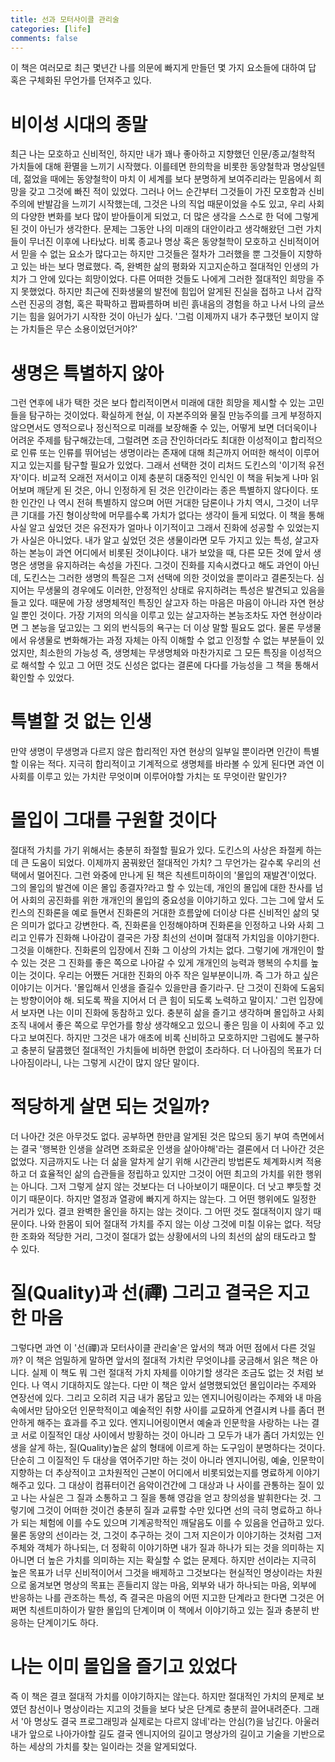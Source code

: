 ```yaml
---
title: 선과 모터사이클 관리술
categories: [life]
comments: false
---
```


이 책은 여러모로 최근 몇년간 나를 의문에 빠지게 만들던 몇 가지 요소들에 대하여 답 혹은 구체화된 무언가를 던져주고 있다.

# 비이성 시대의 종말
최근 나는 모호하고 신비적인, 하지만 내가 꽤나 좋아하고 지향했던 인문/종교/철학적 가치들에 대해 환멸을 느끼기 시작했다. 이를테면 한의학을 비롯한 동양철학과 명상일텐데, 젊었을 때에는 동양철학이 마치 이 세계를 보다 분명하게 보여주리라는 믿음에서 희망을 갖고 그것에 빠진 적이 있었다. 그러나 어느 순간부터 그것들이 가진 모호함과 신비주의에 반발감을 느끼기 시작했는데, 그것은 나의 직업 때문이었을 수도 있고, 우리 사회의 다양한 변화를 보다 많이 받아들이게 되었고, 더 많은 생각을 스스로 한 덕에 그렇게 된 것이 아닌가 생각한다. 문제는 그동안 나의 미래의 대안이라고 생각해왔던 그런 가치들이 무너진 이후에 나타났다. 비록 종교나 명상 혹은 동양철학이 모호하고 신비적이어서 믿을 수 없는 요소가 많다고는 하지만 그것들은 절차가 그러했을 뿐 그것들이 지향하고 있는 바는 보다 명료했다. 즉, 완벽한 삶의 평화와 지고지순하고 절대적인 인생의 가치가 그 안에 있다는 희망이었다. 다른 어떠한 것들도 나에게 그러한 절대적인 희망을 주지 못했었다. 
하지만 최근에 진화생물의 발전에 힘입어 알게된 진실을 접하고 나서 갑작스런 진공의 경험, 혹은 팍팍하고 짭짜름하며 비린 흙내음의 경험을 하고 나서 나의 글쓰기는 힘을 잃어가기 시작한 것이 아닌가 싶다. '그럼 이제까지 내가 추구했던 보이지 않는 가치들은 무슨 소용이었던거야?'

# 생명은 특별하지 않아
그런 연후에 내가 택한 것은 보다 합리적이면서 미래에 대한 희망을 제시할 수 있는 고민들을 탐구하는 것이었다. 확실하게 현실, 이 자본주의와 물질 만능주의를 크게 부정하지 않으면서도 영적으로나 정신적으로 미래를 보장해줄 수 있는, 어떻게 보면 더더욱이나 어려운 주제를 탐구해갔는데, 그럴려면 조금 잔인하더라도 최대한 이성적이고 합리적으로 인류 또는 인류를 뛰어넘는 생명이라는 존재에 대해 최근까지 어떠한 해석이 이루어지고 있는지를 탐구할 필요가 있었다. 그래서 선택한 것이 리처드 도킨스의 '이기적 유전자'이다. 비교적 오래전 저서이고 이제 충분히 대중적인 인식인 이 책을 뒤늦게 나마 읽어보며 깨닫게 된 것은, 아니 인정하게 된 것은 인간이라는 종은 특별하지 않다이다. 또한 인간인 나 역시 전혀 특별하지 않으며 어떤 거대한 담론이나 가치 역시, 그것이 너무 큰 기대를 가진 형이상학에 머무를수록 가치가 없다는 생각이 들게 되었다. 이 책을 통해 사실 알고 싶었던 것은 유전자가 얼마나 이기적이고 그래서 진화에 성공할 수 있었는지가 사실은 아니었다. 내가 알고 싶었던 것은 생물이라면 모두 가지고 있는 특성, 살고자 하는 본능이 과연 어디에서 비롯된 것이냐이다. 내가 보았을 때, 다른 모든 것에 앞서 생명은 생명을 유지하려는 속성을 가진다. 그것이 진화를 지속시켰다고 해도 과언이 아닌데, 도킨스는 그러한 생명의 특질은 그저 선택에 의한 것이었을 뿐이라고 결론짓는다. 심지어는 무생물의 경우에도 이러한, 안정적인 상태로 유지하려는 특성은 발견되고 있음을 들고 있다. 때문에 가장 생명체적인 특징인 살고자 하는 마음은 마음이 아니라 자연 현상일 뿐인 것이다. 가장 기저의 의식을 이루고 있는 살고자하는 본능조차도 자연 현상이라면 그 본능을 덮고있는 그 외의 번식등의 욕구는 더 이상 말할 필요도 없다. 물론 무생물에서 유생물로 변화해가는 과정 자체는 아직 이해할 수 없고 인정할 수 없는 부분들이 있었지만, 최소한의 가능성 즉, 생명체는 무생명체와 마찬가지로 그 모든 특징을 이성적으로 해석할 수 있고 그 어떤 것도 신성은 없다는 결론에 다다를 가능성을 그 책을 통해서 확인할 수 있었다.

# 특별할 것 없는 인생
만약 생명이 무생명과 다르지 않은 합리적인 자연 현상의 일부일 뿐이라면 인간이 특별할 이유는 적다. 지극히 합리적이고 기계적으로 생명체를 바라볼 수 있게 된다면 과연 이 사회를 이루고 있는 가치란 무엇이며 이루어야할 가치는 또 무엇이란 말인가?

# 몰입이 그대를 구원할 것이다
절대적 가치를 가기 위해서는 충분히 좌절할 필요가 있다. 도킨스의 사상은 좌절케 하는 데 큰 도움이 되었다. 이제까지 꿈꿔왔던 절대적인 가치? 그 무언가는 갈수록 우리의 선택에서 멀어진다. 그런 와중에 만나게 된 책은 칙센트미하이의 '몰입의 재발견'이었다. 그의 몰입의 발견에 이은 몰입 종결자?라고 할 수 있는데, 개인의 몰입에 대한 찬사를 넘어 사회의 공진화를 위한 개개인의 몰입의 중요성을 이야기하고 있다. 그는 그에 앞서 도킨스의 진화론을 예로 들면서 진화론의 거대한 흐름앞에 더이상 다른 신비적인 삶의 덫은 의미가 없다고 강변한다. 즉, 진화론을 인정해야하며 진화론을 인정하고 나와 사회 그리고 인류가 진화해 나아감이 결국은 가장 최선의 선이며 절대적 가치임을 이야기한다. 그것을 이해한다. 진화론의 입장에서 진화 그 이상의 가치는 없다. 그렇기에 개개인이 할 수 있는 것은 그 진화를 좋은 쪽으로 나아갈 수 있게 개개인의 능력과 행복의 수치를 높이는 것이다. 우리는 어쨌든 거대한 진화의 아주 작은 일부분이니까. 즉 그가 하고 싶은 이야기는 이거다. '몰입해서 인생을 즐길수 있을만큼 즐기라구. 단 그것이 진화에 도움되는 방향이어야 해. 되도록 짝을 지어서 더 큰 힘이 되도록 노력하고 말이지.' 그런 입장에서 보자면 나는 이미 진화에 동참하고 있다. 충분히 삶을 즐기고 생각하며 몰입하고 사회조직 내에서 좋은 쪽으로 무언가를 항상 생각해오고 있으니 좋은 밈을 이 사회에 주고 있다고 보여진다. 하지만 그것은 내가 애초에 비록 신비하고 모호하지만 그럼에도 불구하고 충분히 달콤했던 절대적인 가치들에 비하면 한없이 초라하다. 더 나아짐의 목표가 더 나아짐이라니, 나는 그렇게 시간이 많지 않단 말이다.

# 적당하게 살면 되는 것일까?
더 나아간 것은 아무것도 없다. 공부하면 한만큼 알게된 것은 많으되 동기 부여 측면에서는 결국 '행복한 인생을 살려면 조화로운 인생을 살아야해'라는 결론에서 더 나아간 것은 없었다. 지금까지도 나는 더 삶을 알차게 살기 위해 시간관리 방법론도 체계화시켜 적용하고 더 효율적인 삶의 습관들을 정립하고 있지만 그것이 어떤 최고의 가치를 위한 행위는 아니다. 그저 그렇게 살지 않는 것보다는 더 나아보이기 때문이다. 더 낫고 뿌듯할 것이기 때문이다. 하지만 열정과 열광에 빠지게 하지는 않는다. 그 어떤 행위에도 일정한 거리가 있다. 결코 완벽한 올인을 하지는 않는 것이다. 그 어떤 것도 절대적이지 않기 때문이다. 나와 한몸이 되어 절대적 가치를 주지 않는 이상 그것에 미칠 이유는 없다. 적당한 조화와 적당한 거리, 그것이 절대가 없는 상황에서의 나의 최선의 삶의 태도라고 할 수 있다.

# 질(Quality)과 선(禪) 그리고 결국은 지고한 마음
그렇다면 과연 이 '선(禪)과 모터사이클 관리술'은 앞서의 책과 어떤 점에서 다른 것일까? 이 책은 엄밀하게 말하면 앞서의 절대적 가치란 무엇이냐를 궁금해서 읽은 책은 아니다. 실제 이 책도 뭐 그런 절대적 가치 자체를 이야기할 생각은 조금도 없는 것 처럼 보인다. 나 역시 기대하지도 않는다. 다만 이 책은 앞서 설명했되었던 몰입이라는 주제와 연장선에 있다. 그리고 오히려 지금 내가 몸담고 있는 엔지니어링이라는 주제와 내 마음속에서만 담아오던 인문학적이고 예술적인 취향 사이를 교묘하게 연결시켜 나를 좀더 편안하게 해주는 효과를 주고 있다. 엔지니어링이면서 예술과 인문학을 사랑하는 나는 결코 서로 이질적인 대상 사이에서 방황하는 것이 아니라 그 모두가 내가 좀더 가치있는 인생을 살게 하는, 질(Quality)높은 삶의 형태에 이르게 하는 도구임이 분명하다는 것이다. 단순히 그 이질적인 두 대상을 엮어주기만 하는 것이 아니라 엔지니어링, 예술, 인문학이 지향하는 더 추상적이고 고차원적인 근본이 어디에서 비롯되었는지를 명료하게 이야기해주고 있다. 그 대상이 컴퓨터이건 음악이건간에 그 대상과 나 사이를 관통하는 질이 있고 나는 사실은 그 질과 소통하고 그 질을 통해 영감을 얻고 창의성을 발휘한다는 것. 그렇기에 그것이 어떠한 것이건 충분히 질과 교류할 수만 있다면 선의 극히 명료하고 하나가 되는 체험에 이를 수도 있으며 기계공학적인 깨달음도 이를 수 있음을 언급하고 있다. 물론 동양의 선이라는 것, 그것이 추구하는 것이 그저 지은이가 이야기하는 것처럼 그저 주체와 객체가 하나되는, 더 정확히 이야기하면 내가 질과 하나가 되는 것을 의미하는 지 아니면 더 높은 가치를 의미하는 지는 확실할 수 없는 문제다. 하지만 선이라는 지극히 높은 목표가 너무 신비적이어서 그것을 배제하고 그것보다는 현실적인 명상이라는 차원으로 옮겨보면 명상의 목표는 흔들리지 않는 마음, 외부와 내가 하나되는 마음, 외부에 반응하는 나를 관조하는 특성, 즉 결국은 마음의 어떤 지고한 단계라고 한다면 그것은 어쩌면 칙센트미하이가 말한 몰입의 단계이며 이 책에서 이야기하고 있는 질과 충분히 반응하는 단계이기도 하다.

# 나는 이미 몰입을 즐기고 있었다
즉 이 책은 결코 절대적 가치를 이야기하지는 않는다. 하지만 절대적인 가치의 문제로 보였던 참선이나 명상이라는 지고의 것들을 보다 낮은 단계로 충분히 끌어내려준다. 그래서 '아 명상도 결국 프로그래밍과 실제로는 다르지 않네'라는 안심(?)을 남긴다. 아울러 내가 앞으로 나아가야할 길도 결국 엔니지어의 길이고 명상가의 길이고 기술을 기반으로 하는 세상의 가치를 찾는 일이라는 것을 알게되었다.
